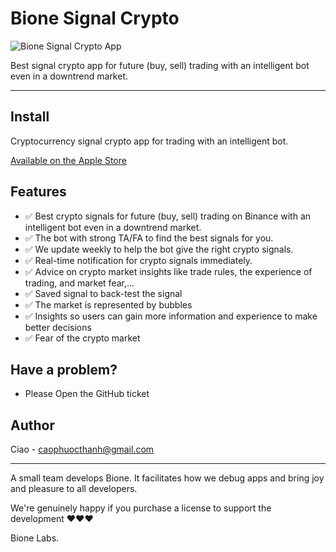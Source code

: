 # Bione Signal Crypto

![Bione Signal Crypto App](https://img1.wsimg.com/isteam/ip/5c44168a-9e4c-47aa-abeb-f00614993042/IMG_2686.PNG/:/rs=w:1280)

Best signal crypto app for future (buy, sell) trading  with an intelligent bot even in a downtrend market.

---

## Install
Cryptocurrency signal crypto app for trading with an intelligent bot.

<a href="https://www.seekpng.com/ipng/u2e6u2a9a9a9t4a9_apple-01-available-on-the-app-store/" target="https://apps.apple.com/us/app/bione-signal-buy-btc-crypto/id6443679288">Available on the Apple Store</a>

## Features
* ✅ Best crypto signals for future (buy, sell) trading on Binance with an intelligent bot even in a downtrend market.
* ✅ The bot with strong TA/FA to find the best signals for you.
* ✅ We update weekly to help the bot give the right crypto signals.
* ✅ Real-time notification for crypto signals immediately.
* ✅ Advice on crypto market insights like trade rules, the experience of trading, and market fear,...
* ✅ Saved signal to back-test the signal
* ✅ The market is represented by bubbles
* ✅ Insights so users can gain more information and experience to make better decisions
* ✅ Fear of the crypto market

## Have a problem?

- Please Open the GitHub ticket

## Author

Ciao - caophuocthanh@gmail.com

---

A small team develops Bione. It facilitates how we debug apps and bring joy and pleasure to all developers.

We're genuinely happy if you purchase a license to support the development ❤️❤️❤️

Bione Labs.
